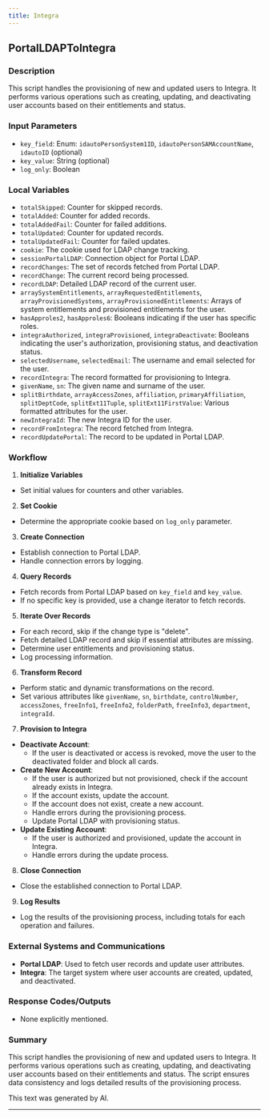 ```yaml
---
title: Integra
---
```


## PortalLDAPToIntegra
 ### Description
This script handles the provisioning of new and updated users to Integra. It performs various operations such as creating, updating, and deactivating user accounts based on their entitlements and status.

### Input Parameters
- `key_field`: Enum: `idautoPersonSystem1ID`, `idautoPersonSAMAccountName`, `idautoID` (optional)
- `key_value`: String (optional)
- `log_only`: Boolean

### Local Variables
- `totalSkipped`: Counter for skipped records.
- `totalAdded`: Counter for added records.
- `totalAddedFail`: Counter for failed additions.
- `totalUpdated`: Counter for updated records.
- `totalUpdatedFail`: Counter for failed updates.
- `cookie`: The cookie used for LDAP change tracking.
- `sessionPortalLDAP`: Connection object for Portal LDAP.
- `recordChanges`: The set of records fetched from Portal LDAP.
- `recordChange`: The current record being processed.
- `recordLDAP`: Detailed LDAP record of the current user.
- `arraySystemEntitlements`, `arrayRequestedEntitlements`, `arrayProvisionedSystems`, `arrayProvisionedEntitlements`: Arrays of system entitlements and provisioned entitlements for the user.
- `hasApproles2`, `hasApproles6`: Booleans indicating if the user has specific roles.
- `integraAuthorized`, `integraProvisioned`, `integraDeactivate`: Booleans indicating the user's authorization, provisioning status, and deactivation status.
- `selectedUsername`, `selectedEmail`: The username and email selected for the user.
- `recordIntegra`: The record formatted for provisioning to Integra.
- `givenName`, `sn`: The given name and surname of the user.
- `splitBirthdate`, `arrayAccessZones`, `affiliation`, `primaryAffiliation`, `splitDeptCode`, `splitExt11Tuple`, `splitExt11FirstValue`: Various formatted attributes for the user.
- `newIntegraId`: The new Integra ID for the user.
- `recordFromIntegra`: The record fetched from Integra.
- `recordUpdatePortal`: The record to be updated in Portal LDAP.

### Workflow
1. **Initialize Variables**
- Set initial values for counters and other variables.

2. **Set Cookie**
- Determine the appropriate cookie based on `log_only` parameter.

3. **Create Connection**
- Establish connection to Portal LDAP.
- Handle connection errors by logging.

4. **Query Records**
- Fetch records from Portal LDAP based on `key_field` and `key_value`.
- If no specific key is provided, use a change iterator to fetch records.

5. **Iterate Over Records**
- For each record, skip if the change type is "delete".
- Fetch detailed LDAP record and skip if essential attributes are missing.
- Determine user entitlements and provisioning status.
- Log processing information.

6. **Transform Record**
- Perform static and dynamic transformations on the record.
- Set various attributes like `givenName`, `sn`, `birthdate`, `controlNumber`, `accessZones`, `freeInfo1`, `freeInfo2`, `folderPath`, `freeInfo3`, `department`, `integraId`.

7. **Provision to Integra**
- **Deactivate Account**:
    - If the user is deactivated or access is revoked, move the user to the deactivated folder and block all cards.
- **Create New Account**:
    - If the user is authorized but not provisioned, check if the account already exists in Integra.
    - If the account exists, update the account.
    - If the account does not exist, create a new account.
    - Handle errors during the provisioning process.
    - Update Portal LDAP with provisioning status.
- **Update Existing Account**:
    - If the user is authorized and provisioned, update the account in Integra.
    - Handle errors during the update process.

8. **Close Connection**
- Close the established connection to Portal LDAP.

9. **Log Results**
- Log the results of the provisioning process, including totals for each operation and failures.

### External Systems and Communications
- **Portal LDAP**: Used to fetch user records and update user attributes.
- **Integra**: The target system where user accounts are created, updated, and deactivated.

### Response Codes/Outputs
- None explicitly mentioned.

### Summary
This script handles the provisioning of new and updated users to Integra. It performs various operations such as creating, updating, and deactivating user accounts based on their entitlements and status. The script ensures data consistency and logs detailed results of the provisioning process. 

This text was generated by AI. 

 --- 
